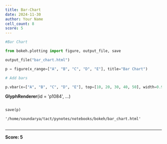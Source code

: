 ```yaml
---
title: Bar-Chart
date: 2024-11-30
author: Your Name
cell_count: 8
score: 5
---
```


```python
#Bar Chart 
```


```python
from bokeh.plotting import figure, output_file, save

```


```python
output_file("bar_chart.html")
```


```python
p = figure(x_range=["A", "B", "C", "D", "E"], title="Bar Chart")

```


```python
# Add bars
```


```python
p.vbar(x=["A", "B", "C", "D", "E"], top=[10, 20, 30, 40, 50], width=0.9)

```




<div style="display: table;"><div style="display: table-row;"><div style="display: table-cell;"><b title="bokeh.models.renderers.glyph_renderer.GlyphRenderer">GlyphRenderer</b>(</div><div style="display: table-cell;">id&nbsp;=&nbsp;'p1084', <span id="p1088" style="cursor: pointer;">&hellip;)</span></div></div><div class="p1087" style="display: none;"><div style="display: table-cell;"></div><div style="display: table-cell;">context_menu&nbsp;=&nbsp;None,</div></div><div class="p1087" style="display: none;"><div style="display: table-cell;"></div><div style="display: table-cell;">coordinates&nbsp;=&nbsp;None,</div></div><div class="p1087" style="display: none;"><div style="display: table-cell;"></div><div style="display: table-cell;">data_source&nbsp;=&nbsp;ColumnDataSource(id='p1078', ...),</div></div><div class="p1087" style="display: none;"><div style="display: table-cell;"></div><div style="display: table-cell;">glyph&nbsp;=&nbsp;VBar(id='p1081', ...),</div></div><div class="p1087" style="display: none;"><div style="display: table-cell;"></div><div style="display: table-cell;">group&nbsp;=&nbsp;None,</div></div><div class="p1087" style="display: none;"><div style="display: table-cell;"></div><div style="display: table-cell;">hover_glyph&nbsp;=&nbsp;None,</div></div><div class="p1087" style="display: none;"><div style="display: table-cell;"></div><div style="display: table-cell;">js_event_callbacks&nbsp;=&nbsp;{},</div></div><div class="p1087" style="display: none;"><div style="display: table-cell;"></div><div style="display: table-cell;">js_property_callbacks&nbsp;=&nbsp;{},</div></div><div class="p1087" style="display: none;"><div style="display: table-cell;"></div><div style="display: table-cell;">level&nbsp;=&nbsp;'glyph',</div></div><div class="p1087" style="display: none;"><div style="display: table-cell;"></div><div style="display: table-cell;">muted&nbsp;=&nbsp;False,</div></div><div class="p1087" style="display: none;"><div style="display: table-cell;"></div><div style="display: table-cell;">muted_glyph&nbsp;=&nbsp;VBar(id='p1083', ...),</div></div><div class="p1087" style="display: none;"><div style="display: table-cell;"></div><div style="display: table-cell;">name&nbsp;=&nbsp;None,</div></div><div class="p1087" style="display: none;"><div style="display: table-cell;"></div><div style="display: table-cell;">nonselection_glyph&nbsp;=&nbsp;VBar(id='p1082', ...),</div></div><div class="p1087" style="display: none;"><div style="display: table-cell;"></div><div style="display: table-cell;">propagate_hover&nbsp;=&nbsp;False,</div></div><div class="p1087" style="display: none;"><div style="display: table-cell;"></div><div style="display: table-cell;">selection_glyph&nbsp;=&nbsp;'auto',</div></div><div class="p1087" style="display: none;"><div style="display: table-cell;"></div><div style="display: table-cell;">subscribed_events&nbsp;=&nbsp;PropertyValueSet(),</div></div><div class="p1087" style="display: none;"><div style="display: table-cell;"></div><div style="display: table-cell;">syncable&nbsp;=&nbsp;True,</div></div><div class="p1087" style="display: none;"><div style="display: table-cell;"></div><div style="display: table-cell;">tags&nbsp;=&nbsp;[],</div></div><div class="p1087" style="display: none;"><div style="display: table-cell;"></div><div style="display: table-cell;">view&nbsp;=&nbsp;CDSView(id='p1085', ...),</div></div><div class="p1087" style="display: none;"><div style="display: table-cell;"></div><div style="display: table-cell;">visible&nbsp;=&nbsp;True,</div></div><div class="p1087" style="display: none;"><div style="display: table-cell;"></div><div style="display: table-cell;">x_range_name&nbsp;=&nbsp;'default',</div></div><div class="p1087" style="display: none;"><div style="display: table-cell;"></div><div style="display: table-cell;">y_range_name&nbsp;=&nbsp;'default')</div></div></div>
<script>
(function() {
  let expanded = false;
  const ellipsis = document.getElementById("p1088");
  ellipsis.addEventListener("click", function() {
    const rows = document.getElementsByClassName("p1087");
    for (let i = 0; i < rows.length; i++) {
      const el = rows[i];
      el.style.display = expanded ? "none" : "table-row";
    }
    ellipsis.innerHTML = expanded ? "&hellip;)" : "&lsaquo;&lsaquo;&lsaquo;";
    expanded = !expanded;
  });
})();
</script>





```python

save(p)

```




    '/home/soundarya/tact/pynotes/notebooks/bokeh/bar_chart.html'




```python

```


---
**Score: 5**
